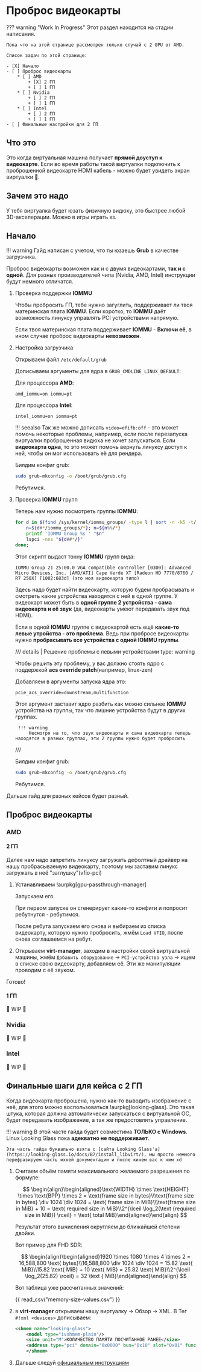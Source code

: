# Проброс видеокарты
??? warning "Work In Progress"
    Этот раздел находится на стадии написания.

    Пока что на этой странице рассмотрен только случай с 2 GPU от AMD.

    Список задач по этой странице:

    - [X] Начало
    - [ ] Проброс видеокарты
        * [ ] AMD
            + [X] 2 ГП
            + [ ] 1 ГП
        * [ ] Nvidia
            + [ ] 2 ГП
            + [ ] 1 ГП
        * [ ] Intel
            + [ ] 2 ГП
            + [ ] 1 ГП
    - [ ] Финальные настройки для 2 ГП 

## Что это
Это когда виртуальная машина получает **прямой доуступ к видеокарте**. Если во время работы такой виртуалки подключить к проброшенной видеокарте HDMI кабель - можно будет увидеть экран виртуалки 🤯.
## Зачем это надо
У тебя виртуалка будет юзать физичную видюху, это быстрее любой 3D-акселерации. Можно в игры играть хз.
## Начало
!!! warning
    Гайд написан с учетом, что ты юзаешь **Grub** в качестве загрузчика.

Проброс видеокарты возможен как и с двумя видеокартами, **так и с одной**. Для разных производителей чипа (Nvidia, AMD, Intel) инструкции будут немного отличатся.

1. Проверка поддержки **IOMMU**

    Чтобы пробросить ГП, тебе нужно загуглить, поддерживает ли твоя материнская плата **IOMMU**. 
    Если коротко, то **IOMMU** даёт возможность линуксу управлять PCI устройствами напрямую. 

    Если твоя материнская плата поддерживает **IOMMU** - **Включи её**, в ином случае проброс видеокарты **невозможен**.

2. Настройка загрузчика

    Открываем файл `/etc/default/grub` 

    Дописываем аргументы для ядра в `GRUB_CMDLINE_LINUX_DEFAULT`:

    Для процессора **AMD**:
    ```
    amd_iommu=on iommu=pt
    ```
    Для процессора **Intel**:
    ```
    intel_iommu=on iommu=pt
    ```

    !!! seealso
        Так же можно дописать `video=efifb:off` - это может помочь некоторые проблемы, например, если после перезапуска виртуалки проброшенная видюха не хочет запускаться. Если **видеокарта одна**, то это может помочь вернуть линуксу доступ к ней, чтобы он мог использовать её для рендера.

    Билдим конфиг grub:
    ```bash
    sudo grub-mkconfig -o /boot/grub/grub.cfg
    ```

    Ребутимся.

3. Проверка **IOMMU** групп

    Теперь нам нужно посмотреть группы **IOMMU**:
    ```bash
    for d in $(find /sys/kernel/iommu_groups/ -type l | sort -n -k5 -t/); do 
        n=${d#*/iommu_groups/*}; n=${n%%/*}
        printf 'IOMMU Group %s ' "$n"
        lspci -nns "${d##*/}"
    done;
    ```

    Этот скрипт выдаст тонну **IOMMU** групп вида:
    ```
    IOMMU Group 21 25:00.0 VGA compatible controller [0300]: Advanced Micro Devices, Inc. [AMD/ATI] Cape Verde XT [Radeon HD 7770/8760 / R7 250X] [1002:683d] (это моя видеокарта типо)
    ```

    Здесь надо будет найти видеокарту, которую будем пробрасывать и смотреть какие устройства находятся с ней в одной группе.
    У видеокарт может быть в **одной группе 2 устройства - сама видеокарта и её звук** (да, видеокарты умеют передавать звук под HDMI).
    
    Если в одной **IOMMU** группе с видеокартой есть ещё **какие-то левые утройства - это проблема**. Ведь при пробросе видеокарты нужно **пробрасывать все устройства с одной IOMMU группы**.

    /// details | Решение проблемы с левыми устройствами
        type: warning
        
    Чтобы решить эту проблему, у вас должно стоять ядро с поддержкой **acs override patch**(например, linux-zen)

    Добавляем в аргументы запуска ядра это:
    ```
    pcie_acs_override=downstream,multifunction
    ```
    Этот аргумент заставит ядро разбить как можно сильнее **IOMMU**  устройства на группы, так что лишние устройства будут в других группах. 

        !!! warning
            Несмотря на то, что звук видеокарты и сама видеокарта теперь находятся в разных группах, эти 2 группы нужно будет пробросить 

    ///

    Билдим конфиг grub:
    ```bash
    sudo grub-mkconfig -o /boot/grub/grub.cfg
    ```

    Ребутимся.

Дальше гайд для разных кейсов будет разный.
## Проброс видеокарты
### AMD 
#### 2 ГП
Далее нам надо запретить линуксу загружать дефолтный драйвер на нашу пробрасываемую видеокарту, поэтому мы заставим линукс загружать в неё "заглушку"(vfio-pci)
1. Устанавливаем !aurpkg[gpu-passthrough-manager]

    Запускаем его.

    При первом запуске он сгенерирует какие-то конфиги и попросит ребутнутся - ребутимся.

    После ребута запускаем его снова и выбираем из списка видеокарту, которую нужно пробросить, жмём `Load VFIO`, после снова соглашаемся на ребут.

2. Открываем **virt-manager**, заходим в настройки своей виртуальной машины, жмём `Добавить оборудование` -> `PCI-устройство узла` -> ищем в списке свою видеокарту, добавляем её. Эти же манипуляции проводим с её звуком.

Готово!
#### 1 ГП
🚧 WIP 🚧
### Nvidia
🚧 WIP 🚧
### Intel
🚧 WIP 🚧

## Финальные шаги для кейса с 2 ГП
Когда видеокарта проброшена, нужно как-то выводить изображение с неё, для этого можно воспользоваться !aurpkg[looking-glass]. Это такая штука, которая должна автоматически запускаться с виртуальной ОС, будет передавать изображение, а так же предостовлять управление.

!!! warning
    В этой часте гайда будет совместима **ТОЛЬКО с Windows**. Linux Looking Glass пока **адекватно не поддерживает**.

    Эта часть гайда буквально взята с [сайта Looking Glass'a](https://looking-glass.io/docs/B7/install_libvirt/), мы просто немного перефразируем часть ихней документации и после кинем вас к ним xd

1. Считаем объём памяти максимального желаемого разрешения по формуле:

    $$
    \begin{align}\begin{aligned}\text{WIDTH} \times \text{HEIGHT} \times \text{BPP} \times 2 = \text{frame size in bytes}\\\text{frame size in bytes} \div 1024 \div 1024 = \text{ frame size in MiB}\\\text{frame size in MiB} + 10 = \text{ required size in MiB}\\2^{\lceil \log_2(\text {required size in MiB}) \rceil} = \text{ total MiB}\end{aligned}\end{align}
    $$

    Результат этого вычисления округляем до ближайшей степени двойки.

    Вот пример для FHD SDR:

    $$
    \begin{align}\begin{aligned}1920 \times 1080 \times 4 \times 2 = 16,588,800 \text{ bytes}\\16,588,800 \div 1024 \div 1024 = 15.82 \text{ MiB}\\15.82 \text{ MiB} + 10 \text{ MiB} = 25.82 \text{ MiB}\\2^{\lceil \log_2(25.82) \rceil} = 32 \text { MiB}\end{aligned}\end{align}
    $$

    Вот таблица уже рассчитанных значений:

    {{ read_csv("memory-size-values.csv") }}

2. в **virt-manager** открываем нашу виртуалку -> Обзор -> XML. В Тег `#!xml <devices>` дописываем:
    ```xml
    <shmem name="looking-glass">
        <model type="ivshmem-plain"/>
        <size unit="M">КОЛИЧЕСТВО ПАМЯТИ ПОСЧИТАННОЕ РАНЕЕ</size>
        <address type="pci" domain="0x0000" bus="0x10" slot="0x01" function="0x0"/>
        </shmem>
    ```

3. Дальше следуй [официальным инструкциям](https://looking-glass.io/docs/B7/install_libvirt/#keyboard-mouse-display-audio)